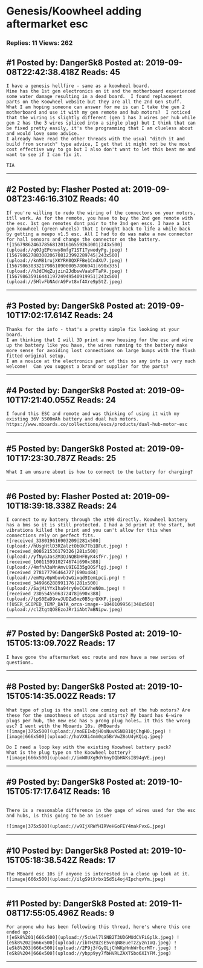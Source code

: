 # Genesis/Koowheel adding aftermarket esc

### Replies: 11 Views: 262

## \#1 Posted by: DangerSk8 Posted at: 2019-09-08T22:42:38.418Z Reads: 45

```
I have a genesis hellfire - same as a koowheel board.
Mine has the 1st gen electronics on it and the motherboard experienced some water damage resulting in a dead board.  I found replacement parts on the Koowheel website but they are all the 2nd Gen stuff.
What I am hoping someone can answer for me is can I take the gen 2 motherboard and use it with my gen remote and hub motors?  I noticed that the wiring is slightly different (gen 1 has 3 wires per hub while gen 2 has the 3 wires spliced into a single plug) but I think that can be fixed pretty easily, it's the programming that I am clueless about and would love some advice.  
I already have read the other threads with the usual "ditch it and build from scratch" type advice, I get that it might not be the most cost effective way to go but I also don't want to let this beat me and want to see if I can fix it.

TIA
```

---
## \#2 Posted by: Flasher Posted at: 2019-09-08T23:46:16.310Z Reads: 40

```
If you're willing to redo the wiring of the connectors on your motors, itll work. As for the remote, you have to buy the 2nd gen remote with the esc. 1st gen remotes dont pair to the 2nd gen escs. I have a 1st gen koowheel (green wheels) that I brought back to life a while back by getting a meepo v1.5 esc. All I had to do was make a new connector for hall sensors and change the connector on the battery.
![15679862463785681201616559263001|243x500](upload://q0JgEPcnwy8mfg71ST1TywodyPg.jpeg) ![15679862788308206708123992289745|243x500](upload://knM81rujXKYRK0QXFFBe1CndXU7.jpeg) ![15679863033217986109000057806941|690x335](upload://hJdCWqZujzin2JdbswVaabFTaPA.jpeg) ![15679863591644119724949540919951|243x500](upload://5HlvFbNAdrA9Pvt8xf4Xre9p5tZ.jpeg)
```

---
## \#3 Posted by: DangerSk8 Posted at: 2019-09-10T17:02:17.614Z Reads: 24

```
Thanks for the info - that's a pretty simple fix looking at your board.  
I am thinking that I will 3D print a new housing for the esc and wire up the battery like you have, the wires running to the battery make more sense for avoiding lost connections on large bumps with the flush fitted original setup.
I am a novice at the electronics part of this so any info is very much welcome!  Can you suggest a brand or supplier for the parts?
```

---
## \#4 Posted by: DangerSk8 Posted at: 2019-09-10T17:21:40.055Z Reads: 24

```
I found this ESC and remote and was thinking of using it with my existing 36V 5500mAh battery and dual hub motors.
https://www.mboards.co/collections/escs/products/dual-hub-motor-esc
```

---
## \#5 Posted by: DangerSk8 Posted at: 2019-09-10T17:23:30.787Z Reads: 25

```
What I am unsure about is how to connect to the battery for charging?
```

---
## \#6 Posted by: Flasher Posted at: 2019-09-10T18:39:18.338Z Reads: 24

```
I connect to my battery through the xt90 directly. Koowheel battery has a bms so it is still protected. I had a 3d print at the start, but vibrations killed the print and you can't allow for this when connections rely on perfect fits.
![received_338019616903209|281x500](upload://hUsgHtlD3RZalztObOk7Tb1BFut.jpeg) ![received_808621536179326|281x500](upload://yfNyGJasZM3QJNQBbHFByK4sfFr.jpeg) ![received_1001159910274674|690x388](upload://4mfhA3aMnAmvU9IGI35gOOSflgj.jpeg) ![received_278177796464727|690x484](upload://emMqv0pWbuvb1wGixqd9IemLpci.png) ![received_349966288991176|281x500](upload://SajMiYYxIha94ry0xCCAVheN0m.jpeg) ![received_2305545506372478|690x388](upload://tpS0EaD9xwJUDZa5mz0B5qrQXKF.jpeg) 
![USER_SCOPED_TEMP_DATA_orca-image--1840109956|348x500](upload://clZtgtQO8EzoJRr1iAbt7mBNipw.jpeg)
```

---
## \#7 Posted by: DangerSk8 Posted at: 2019-10-15T05:13:09.702Z Reads: 17

```
I have gone the aftermarket esc route and now have a new series of questions.
```

---
## \#8 Posted by: DangerSk8 Posted at: 2019-10-15T05:14:35.002Z Reads: 17

```
What type of plug is the small one coming out of the hub motors? Are these for the smoothness of stops and starts? My board has 6-wire plugs per hub, the new esc has 5 prong plug holes… it this the wrong esc? I went with the Mboards 10s. @MBoards
![image|375x500](upload://moEEIwbjH0sNuvKSNO81QjChgH0.jpeg) ![image|666x500](upload://haVX8i4nm0qa5BrVwZ8oU4yKQiq.jpeg) 

Do I need a loop key with the existing Koowheel battery pack?
What is the plug type on the Koowheel battery?
![image|666x500](upload://imW0UXg9dY6nyDQbHAKsIB94gVE.jpeg)
```

---
## \#9 Posted by: DangerSk8 Posted at: 2019-10-15T05:17:17.641Z Reads: 16

```

There is a reasonable difference in the gage of wires used for the esc and hubs, is this going to be an issue?

![image|375x500](upload://w9IjXRWfHIRVeHGoFEY4makFvxG.jpeg)
```

---
## \#10 Posted by: DangerSk8 Posted at: 2019-10-15T05:18:38.542Z Reads: 17

```
The MBoard esc 10s if anyone is interested in a close up look at it.
![image|666x500](upload://ilgS9tXrbx1Sd5i4oj4IpchqvYm.jpeg)
```

---
## \#11 Posted by: DangerSk8 Posted at: 2019-11-08T17:55:05.496Z Reads: 9

```
For anyone who has been following this thread, here's where this one ended up:
![eSk8%201|666x500](upload://5cUel7lSNB2T3UDGMUdCVFiGplk.jpeg) ![eSk8%202|666x500](upload://ibTHZUZsE5vnqN8eueTzZyzn1VQ.jpeg) ![eSk8%203|666x500](upload://2P9j3fGyOLjChWKpHnhWr0crMTr.jpeg) ![eSk8%204|666x500](upload://ybpp9yy7fbHVRLZAXTSbo6XIYFM.jpeg)
```

---
